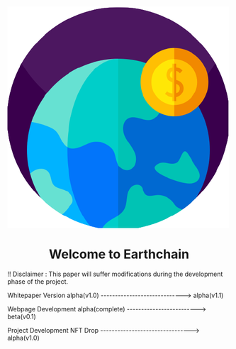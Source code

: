 
![GitHub Logo](/Images/transparent_logo.png)

<center>
  <h1>Welcome to Earthchain</h1>
</center>

!! Disclaimer : This paper will suffer modifications during the development phase of the project. 

Whitepaper Version 
alpha(v1.0) -----------------------------> alpha(v1.1)

Webpage Development
alpha(complete) -------------------------> beta(v0.1)

Project Development
NFT Drop --------------------------------> alpha(v1.0)

